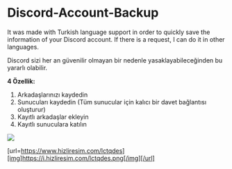 # Discord-Account-Backup
It was made with Turkish language support in order to quickly save the information of your Discord account. If there is a request, I can do it in other languages.

Discord sizi her an güvenilir olmayan bir nedenle yasaklayabileceğinden bu yararlı olabilir.

**4 Özellik:**
1. Arkadaşlarınızı kaydedin
2. Sunucuları kaydedin (Tüm sunucular için kalıcı bir davet bağlantısı oluşturur)
3. Kayıtlı arkadaşlar ekleyin
4. Kayıtlı sunuculara katılın

![](https://www.hizliresim.com/lctqdes)

[url=https://www.hizliresim.com/lctqdes][img]https://i.hizliresim.com/lctqdes.png[/img][/url]
